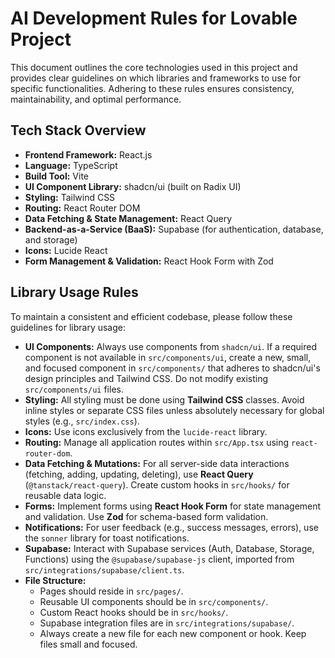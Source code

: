 # AI Development Rules for Lovable Project

This document outlines the core technologies used in this project and provides clear guidelines on which libraries and frameworks to use for specific functionalities. Adhering to these rules ensures consistency, maintainability, and optimal performance.

## Tech Stack Overview

- **Frontend Framework:** React.js
- **Language:** TypeScript
- **Build Tool:** Vite
- **UI Component Library:** shadcn/ui (built on Radix UI)
- **Styling:** Tailwind CSS
- **Routing:** React Router DOM
- **Data Fetching & State Management:** React Query
- **Backend-as-a-Service (BaaS):** Supabase (for authentication, database, and storage)
- **Icons:** Lucide React
- **Form Management & Validation:** React Hook Form with Zod

## Library Usage Rules

To maintain a consistent and efficient codebase, please follow these guidelines for library usage:

- **UI Components:** Always use components from `shadcn/ui`. If a required component is not available in `src/components/ui`, create a new, small, and focused component in `src/components/` that adheres to shadcn/ui's design principles and Tailwind CSS. Do not modify existing `src/components/ui` files.
- **Styling:** All styling must be done using **Tailwind CSS** classes. Avoid inline styles or separate CSS files unless absolutely necessary for global styles (e.g., `src/index.css`).
- **Icons:** Use icons exclusively from the `lucide-react` library.
- **Routing:** Manage all application routes within `src/App.tsx` using `react-router-dom`.
- **Data Fetching & Mutations:** For all server-side data interactions (fetching, adding, updating, deleting), use **React Query** (`@tanstack/react-query`). Create custom hooks in `src/hooks/` for reusable data logic.
- **Forms:** Implement forms using **React Hook Form** for state management and validation. Use **Zod** for schema-based form validation.
- **Notifications:** For user feedback (e.g., success messages, errors), use the `sonner` library for toast notifications.
- **Supabase:** Interact with Supabase services (Auth, Database, Storage, Functions) using the `@supabase/supabase-js` client, imported from `src/integrations/supabase/client.ts`.
- **File Structure:**
  - Pages should reside in `src/pages/`.
  - Reusable UI components should be in `src/components/`.
  - Custom React hooks should be in `src/hooks/`.
  - Supabase integration files are in `src/integrations/supabase/`.
  - Always create a new file for each new component or hook. Keep files small and focused.
